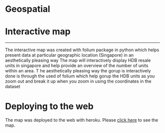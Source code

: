 # Geospatial

Interactive map
==
***
The interactive map was created with folium package in python which helps present data at particular geographic location (Singapore) in an aesthetically pleasing way
The map will interactively display HDB resale units in singapore and help provide an overview of the number of units within an area. T
he aesthetically pleasing way the gorup is interactively done is through the used of folium which help gorup the HDB units as you zoom out and break it up when you zoom in using the coordinates in the dataset

Deploying to the web
==
The map was deployed to the web with heroku. Please <a href ='https://geospatial-elements.herokuapp.com/'>click here</a> to see the map.
